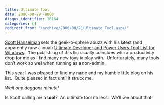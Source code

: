 ```yaml
---
title: Ultimate Tool
date: 2006-08-29 -0800
disqus_identifier: 16164
categories: []
redirect_from: "/archive/2006/08/28/Ultimate_Tool.aspx/"
---
```


[Scott Hanselman](http://www.hanselman.com/blog/) sets the geek-o-sphere
abuzz with his latest (and apparently now annual) [Ultimate Developer
and Power Users Tool List for
Windows](http://www.hanselman.com/blog/ScottHanselmans2006UltimateDeveloperAndPowerUsersToolListForWindows.aspx). 
The publishing of this list usually coincides with a productivity drop
for me as I find many new toys to play with.  Unfortunately, many tools
don’t work so well when running as a non-admin.

This year I was pleased to find my name and my humble little blog on his
list.  Quite pleased in fact until it struck me. 

*Wait one doggone minute!*

Is Scott calling me a **tool**?  An ultimate tool no less.  We’ll see
about that!

